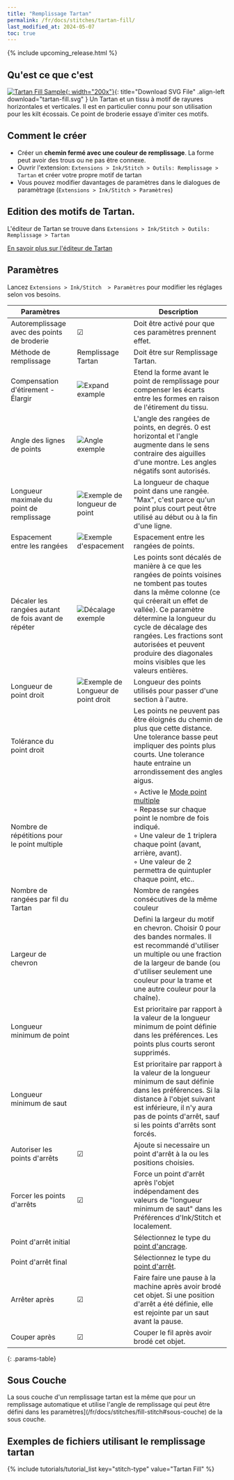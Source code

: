 ```yaml
---
title: "Remplissage Tartan"
permalink: /fr/docs/stitches/tartan-fill/
last_modified_at: 2024-05-07
toc: true
---
```

{% include upcoming_release.html %}

## Qu'est ce que c'est

[![Tartan Fill Sample](/assets/images/docs/tartan-fill.jpg){: width="200x"}](/assets/images/docs/tartan-fill.svg){: title="Download SVG File" .align-left download="tartan-fill.svg" }
Un Tartan et un tissu à motif de rayures horizontales et verticales. Il est en particulier connu pour son utilisation pour les kilt écossais.  Ce point de broderie essaye d'imiter ces motifs.

## Comment le créer

* Créer un **chemin fermé avec une couleur de remplissage**. La forme peut avoir des trous ou ne pas être connexe.
* Ouvrir l'extension:  `Extensions > Ink/Stitch > Outils: Remplissage > Tartan`  et créer votre propre motif de tartan
* Vous pouvez modifier davantages de paramètres dans le dialogues de paramètrage (`Extensions > Ink/Stitch > Paramètres`)

## Edition des motifs de Tartan.

L'éditeur de Tartan se trouve dans  `Extensions > Ink/Stitch > Outils: Remplissage > Tartan`

[En savoir plus sur l'éditeur de Tartan](/fr/docs/fill-tools#tartan)

## Paramètres

Lancez `Extensions > Ink/Stitch  > Paramètres` pour modifier les réglages selon vos besoins.

|Paramètres||Description|
|---|---|---|
|Autoremplissage avec des points de broderie| ☑ |Doit être activé pour que ces paramètres prennent effet.|
|Méthode de remplissage|Remplissage Tartan| Doit être sur Remplissage Tartan.|
|Compensation d'étirement - Élargir|![Expand example](/assets/images/docs/params-fill-expand.png) |Etend la forme avant le point de remplissage pour compenser les écarts entre les formes en raison de l'étirement du tissu.|
|Angle des lignes de points|![Angle exemple](/assets/images/docs/params-fill-angle.png) |L'angle des rangées de points, en degrés. 0 est horizontal et l'angle augmente dans le sens contraire des aiguilles d'une montre. Les angles négatifs sont autorisés.|
|Longueur maximale du point de remplissage|![Exemple de longueur de point](/assets/images/docs/params-fill-stitch_length.png) |La longueur de chaque point dans une rangée. "Max", c'est parce qu'un point plus court peut être utilisé au début ou à la fin d'une ligne.|
|Espacement entre les rangées|![Exemple d'espacement](/assets/images/docs/params-fill-spacing_between_rows.png) |Espacement entre les rangées de points.|
|Décaler les rangées autant de fois avant de répéter|![Décalage exemple](/assets/images/docs/params-fill-stagger.png) |Les points sont décalés de manière à ce que les rangées de points voisines ne tombent pas toutes dans la même colonne (ce qui créerait un effet de vallée). Ce paramètre détermine la longueur du cycle de décalage des rangées. Les fractions sont autorisées et peuvent produire des diagonales moins visibles que les valeurs entières.|
|Longueur de point droit|![Exemple de Longueur de point droit](/assets/images/docs/params-fill-running_stitch_length.png) |Longueur des points utilisés pour passer d'une section à l'autre.|
|Tolérance du point droit|| Les points ne peuvent pas être éloignés du chemin de plus que cette distance. Une tolerance basse peut impliquer des points plus courts. Une tolerance haute entraine un arrondissement des angles aigus.|
|Nombre de répétitions pour le point multiple ||◦ Active le [Mode point multiple](/fr/docs/stitches/bean-stitch/)<br />◦ Repasse sur chaque point le nombre de fois indiqué.<br />◦ Une valeur de 1 triplera chaque point (avant, arrière, avant).<br />◦ Une valeur de 2 permettra de quintupler chaque point, etc..<br />|
|Nombre de rangées par fil  du Tartan|| Nombre de rangées consécutives de la même couleur|
|Largeur de chevron   ||Defini la largeur du motif en chevron. Choisir 0 pour des bandes normales. Il est recommandé d'utiliser un multiple ou une fraction de la largeur de bande (ou d'utiliser seulement une couleur pour la trame et une autre couleur pour la chaîne).|
|Longueur minimum de point||Est prioritaire par rapport à la valeur de la longueur minimum de point définie dans les préférences. Les points plus courts seront supprimés.|
|Longueur minimum de saut||Est prioritaire par rapport à la valeur de la longueur minimum de saut définie dans les préférences. Si la distance à l'objet suivant est inférieure, il n'y aura pas de points d'arrêt, sauf si les points d'arrêts sont forcés.|
|Autoriser les points d'arrêts | ☑|Ajoute si necessaire un point d'arrêt à la ou les positions choisies.|
|Forcer les points d'arrêts |☑|Force un point d'arrêt après l'objet indépendament des valeurs de "longueur minimum de saut" dans les Préférences d'Ink/Stitch et localement.|
|Point d'arrêt initial       ||Sélectionnez le type du  [point d'ancrage](/fr/docs/stitches/lock-stitches).|
|Point d'arrêt final       ||Sélectionnez le type du [point d'arrêt](/fr/docs/stitches/lock-stitches).|
|Arrêter après                       |☑ |Faire faire une pause à la machine après avoir brodé cet objet. Si une position d'arrêt a été définie, elle est rejointe par un saut avant la pause. |
|Couper après                        |☑ |Couper le fil après avoir brodé cet objet.|
{: .params-table}



## Sous Couche

La sous couche d'un remplissage tartan est la même que pour un remplissage automatique et utilise l'angle de remplissage qui peut être défini dans les
paramètres](/fr/docs/stitches/fill-stitch#sous-couche) de la sous couche.

## Exemples de fichiers utilisant le remplissage tartan
{% include tutorials/tutorial_list key="stitch-type" value="Tartan Fill" %}
